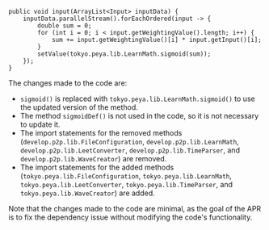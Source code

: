 ```
public void input(ArrayList<Input> inputData) {
    inputData.parallelStream().forEachOrdered(input -> {
        double sum = 0;
        for (int i = 0; i < input.getWeightingValue().length; i++) {
            sum += input.getWeightingValue()[i] * input.getInput()[i];
        }
        setValue(tokyo.peya.lib.LearnMath.sigmoid(sum));
    });
}
```
The changes made to the code are:

* `sigmoid()` is replaced with `tokyo.peya.lib.LearnMath.sigmoid()` to use the updated version of the method.
* The method `sigmoidDef()` is not used in the code, so it is not necessary to update it.
* The import statements for the removed methods (`develop.p2p.lib.FileConfiguration`, `develop.p2p.lib.LearnMath`, `develop.p2p.lib.LeetConverter`, `develop.p2p.lib.TimeParser`, and `develop.p2p.lib.WaveCreator`) are removed.
* The import statements for the added methods (`tokyo.peya.lib.FileConfiguration`, `tokyo.peya.lib.LearnMath`, `tokyo.peya.lib.LeetConverter`, `tokyo.peya.lib.TimeParser`, and `tokyo.peya.lib.WaveCreator`) are added.

Note that the changes made to the code are minimal, as the goal of the APR is to fix the dependency issue without modifying the code's functionality.
